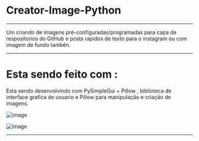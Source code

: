 # Creator-Image-Python

------------------------------------
 Um criando de imagens pré-configuradas/programadas para capa de respositorios do GitHub e posts rapidos de texto para o instagram ou com imagem de fundo tambén.
 
 ----------------------------------
 # Esta sendo feito com :
 
 Esta sendo desenvolvindo com PySimpleGui + Pillow , biblioteca de interface grafica de usuario e Pillow para manipulação e criação de imagens.
 
![image](https://user-images.githubusercontent.com/68930411/158917825-55121303-6595-48ee-af23-bb0a516233e6.png)

![image](https://user-images.githubusercontent.com/68930411/158917938-77b22406-7be9-46ef-8d6f-306f50c35141.png)

----------------------------------
